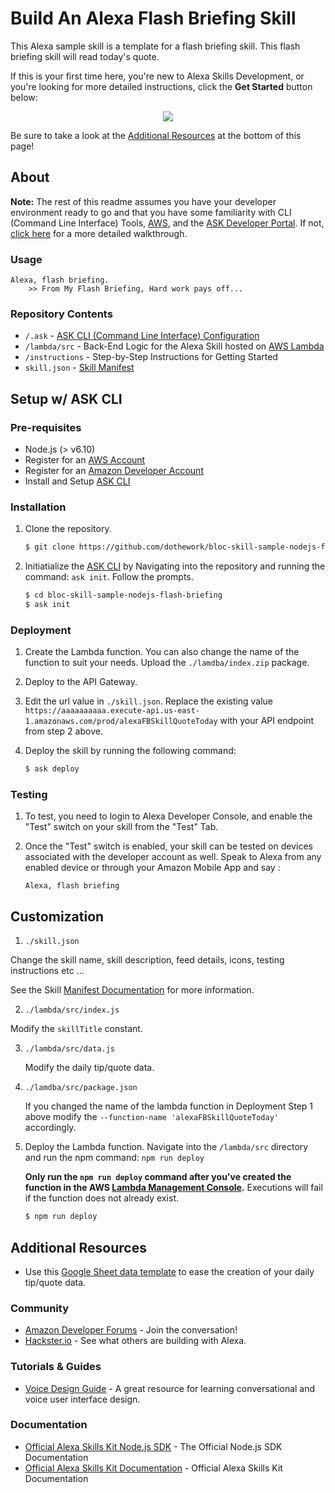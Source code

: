 #  Build An Alexa Flash Briefing Skill

This Alexa sample skill is a template for a flash briefing skill. This flash briefing skill will read today's quote.

If this is your first time here, you're new to Alexa Skills Development, or you're looking for more detailed instructions, click the **Get Started** button below:

<p align='center'>
<a href='./instructions/0-intro.md'><img src='https://camo.githubusercontent.com/db9b9ce26327ad3bac57ec4daf0961a382d75790/68747470733a2f2f6d2e6d656469612d616d617a6f6e2e636f6d2f696d616765732f472f30312f6d6f62696c652d617070732f6465782f616c6578612f616c6578612d736b696c6c732d6b69742f7475746f7269616c732f67656e6572616c2f627574746f6e732f627574746f6e5f6765745f737461727465642e5f5454485f2e706e67'></a>
</p>

Be sure to take a look at the [Additional Resources](#additional-resources) at the bottom of this page!

## About
**Note:** The rest of this readme assumes you have your developer environment ready to go and that you have some familiarity with CLI (Command Line Interface) Tools, [AWS](https://aws.amazon.com/), and the [ASK Developer Portal](https://developer.amazon.com/alexa-skills-kit). If not, [click here](./instructions/0-intro.md) for a more detailed walkthrough.

### Usage

```text
Alexa, flash briefing.
	>> From My Flash Briefing, Hard work pays off...
```

### Repository Contents
* `/.ask`	- [ASK CLI (Command Line Interface) Configuration](https://developer.amazon.com/docs/smapi/ask-cli-intro.html)	 
* `/lambda/src` - Back-End Logic for the Alexa Skill hosted on [AWS Lambda](https://aws.amazon.com/lambda/)
* `/instructions` - Step-by-Step Instructions for Getting Started
* `skill.json`	- [Skill Manifest](https://developer.amazon.com/docs/smapi/skill-manifest.html)

## Setup w/ ASK CLI

### Pre-requisites

* Node.js (> v6.10)
* Register for an [AWS Account](https://aws.amazon.com/)
* Register for an [Amazon Developer Account](https://developer.amazon.com/)
* Install and Setup [ASK CLI](https://developer.amazon.com/docs/smapi/quick-start-alexa-skills-kit-command-line-interface.html)

### Installation
1. Clone the repository.

	```bash
	$ git clone https://github.com/dothework/bloc-skill-sample-nodejs-flash-briefing/
	```

2. Initiatialize the [ASK CLI](https://developer.amazon.com/docs/smapi/quick-start-alexa-skills-kit-command-line-interface.html) by Navigating into the repository and running the command: `ask init`. Follow the prompts.

	```bash
	$ cd bloc-skill-sample-nodejs-flash-briefing
	$ ask init
	```

### Deployment

1. Create the Lambda function. You can also change the name of the function to suit your needs. Upload the ```./lamdba/index.zip``` package.

2. Deploy to the API Gateway.

3. Edit the url value in ```./skill.json```. Replace the existing value  `https://aaaaaaaaaa.execute-api.us-east-1.amazonaws.com/prod/alexaFBSkillQuoteToday` with your API endpoint from step 2 above.

4. Deploy the skill by running the following command:

	```bash
	$ ask deploy
	```

### Testing

1. To test, you need to login to Alexa Developer Console, and enable the "Test" switch on your skill from the "Test" Tab.

2. Once the "Test" switch is enabled, your skill can be tested on devices associated with the developer account as well. Speak to Alexa from any enabled device or through your Amazon Mobile App and say :

	```text
	Alexa, flash briefing
	```

## Customization

1. ```./skill.json```

  Change the skill name, skill description, feed details, icons, testing instructions etc ...

  See the Skill [Manifest Documentation](https://developer.amazon.com/docs/smapi/skill-manifest.html) for more information.

2. ```./lambda/src/index.js```

  Modify the `skillTitle` constant.

3. ```./lambda/src/data.js```

	Modify the daily tip/quote data.  

4. ```./lamdba/src/package.json```

	If you changed the name of the lambda function in Deployment Step 1 above modify the `--function-name 'alexaFBSkillQuoteToday'` accordingly.

5. Deploy the Lambda function. Navigate into the `/lambda/src` directory and run the npm command: `npm run deploy`

	**Only run the `npm run deploy` command after you've created the function in the AWS [Lambda Management Console](https://console.aws.amazon.com/lambda/home).** Executions will fail if the function does not already exist.  

	```bash
	$ npm run deploy
	```

## Additional Resources

* Use this [Google Sheet data template](https://docs.google.com/spreadsheets/d/1_pitjZcZ46vReytXG2sAOg4eD5U2VS_Pe83a1-PoKIQ/edit?usp=sharing) to ease the creation of your daily tip/quote data.

### Community
* [Amazon Developer Forums](https://forums.developer.amazon.com/spaces/165/index.html) - Join the conversation!
* [Hackster.io](https://www.hackster.io/amazon-alexa) - See what others are building with Alexa.

### Tutorials & Guides
* [Voice Design Guide](https://developer.amazon.com/designing-for-voice/) - A great resource for learning conversational and voice user interface design.

### Documentation
* [Official Alexa Skills Kit Node.js SDK](https://www.npmjs.com/package/alexa-sdk) - The Official Node.js SDK Documentation
*  [Official Alexa Skills Kit Documentation](https://developer.amazon.com/docs/ask-overviews/build-skills-with-the-alexa-skills-kit.html) - Official Alexa Skills Kit Documentation
